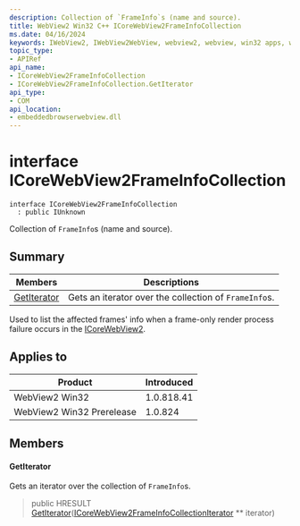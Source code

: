 ```yaml
---
description: Collection of `FrameInfo`s (name and source).
title: WebView2 Win32 C++ ICoreWebView2FrameInfoCollection
ms.date: 04/16/2024
keywords: IWebView2, IWebView2WebView, webview2, webview, win32 apps, win32, edge, ICoreWebView2, ICoreWebView2Controller, browser control, edge html, ICoreWebView2FrameInfoCollection
topic_type: 
- APIRef
api_name:
- ICoreWebView2FrameInfoCollection
- ICoreWebView2FrameInfoCollection.GetIterator
api_type:
- COM
api_location:
- embeddedbrowserwebview.dll
---
```


# interface ICoreWebView2FrameInfoCollection

```
interface ICoreWebView2FrameInfoCollection
  : public IUnknown
```

Collection of `FrameInfo`s (name and source).

## Summary

 Members                        | Descriptions
--------------------------------|---------------------------------------------
[GetIterator](#getiterator) | Gets an iterator over the collection of `FrameInfo`s.

Used to list the affected frames' info when a frame-only render process failure occurs in the [ICoreWebView2](icorewebview2.md#icorewebview2).

## Applies to

Product                         | Introduced
--------------------------------|---------------------------------------------
WebView2 Win32            |    1.0.818.41
WebView2 Win32 Prerelease |    1.0.824

## Members

#### GetIterator

Gets an iterator over the collection of `FrameInfo`s.

> public HRESULT [GetIterator](#getiterator)([ICoreWebView2FrameInfoCollectionIterator](icorewebview2frameinfocollectioniterator.md#icorewebview2frameinfocollectioniterator) ** iterator)

